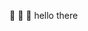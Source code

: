 👀 👀 👀 hello there

<!---
jedwed/jedwed is a ✨ special ✨ repository because its `README.md` (this file) appears on your GitHub profile.
You can click the Preview link to take a look at your changes.
--->
